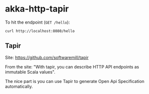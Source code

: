 # akka-http-tapir

To hit the endpoint (`GET /hello`):

```
curl http://localhost:8080/hello
```

## Tapir

Site: https://github.com/softwaremill/tapir

From the site: "With tapir, you can describe HTTP API endpoints as immutable Scala values".

The nice part is you can use Tapir to generate Open Api Specification automatically.


